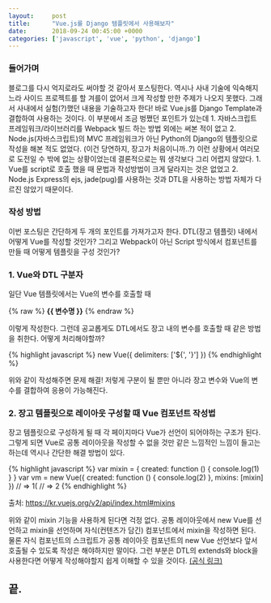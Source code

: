 ```yaml
---
layout:		post
title:		"Vue.js를 Django 템플릿에서 사용해보자"
date:		2018-09-24 00:45:00 +0000
categories:	['javascript', 'vue', 'python', 'django']
---
```



<h3>들어가며</h3>
<p>
	블로그를 다시 억지로라도 써야할 것 같아서 포스팅한다.
	역시나 사내 기술에 익숙해지느라 사이드 프로젝트를 할 겨를이 없어서 크게 작성할 만한 주제가 나오지 못했다.
	그래서 사내에서 실험(?)했던 내용을 기술하고자 한다!
	바로 Vue.js를 Django Template과 결합하여 사용하는 것이다.
	이 부분에서 조금 벙쪘던 포인트가 있는데
	1. 자바스크립트 프레임워크/라이브러리를 Webpack 빌드 하는 방법 외에는 써본 적이 없고
	2. Node.js(자바스크립트)의 MVC 프레임워크가 아닌 Python의 Django의 템플릿으로 작성을 해본 적도 없었다. (이건 당연하지, 장고가 처음이니까..?)
	이런 상황에서 여러모로 도전일 수 밖에 없는 상황이었는데 결론적으로는 뭐 생각보다 그리 어렵지 않았다.
	1. Vue를 script로 호출 했을 때 문법과 작성방법이 크게 달라지는 것은 없었고
	2. Node.js Express의 ejs, jade(pug)를 사용하는 것과 DTL을 사용하는 방법 자체가 다르진 않았기 때문이다.
</p>
<h3>작성 방법</h3>
<p>
	이번 포스팅은 간단하게 두 개의 포인트를 가져가고자 한다. DTL(장고 템플릿) 내에서 어떻게 Vue를 작성할 것인가? 그리고 Webpack이 아닌 Script 방식에서 컴포넌트를 만들 때 어떻게 템플릿을 구성 것인가?
</p>
<h3>1. Vue와 DTL 구분자</h3>
<p>
	일단 Vue 템플릿에서는 Vue의 변수를 호출할 때
</p>
{% raw %}
<b>{{ 변수명 }}</b>
{% endraw %}
<p>
	이렇게 작성한다.
	그런데 공교롭게도 DTL에서도 장고 내의 변수를 호출할 때 같은 방법을 취한다.
	어떻게 처리해야할까?
</p>
{% highlight javascript %}
new Vue({
  delimiters: ['${', '}']
})
{% endhighlight %}
<p>
	위와 같이 작성해주면 문제 해결!
	저렇게 구분이 될 뿐만 아니라 장고 변수와 Vue의 변수를 결합하여 응용이 가능해진다.
</p>
<h3>2. 장고 템플릿으로 레이아웃 구성할 때 Vue 컴포넌트 작성법</h3>
<p>
	장고 템플릿으로 구성하게 될 때 각 페이지마다 Vue가 선언이 되어야하는 구조가 된다.
	그렇게 되면 Vue로 공통 레이아웃을 작성할 수 없을 것만 같은 느낌적인 느낌이 들고는 하는데 역시나 간단한 해결 방법이 있다.
</p>
{% highlight javascript %}
var mixin = {
  created: function () { console.log(1) }
}
var vm = new Vue({
  created: function () { console.log(2) },
  mixins: [mixin]
})
// => 1(
// => 2
{% endhighlight %}
<p>
	출처: <a href='https://kr.vuejs.org/v2/api/index.html#mixins' target='_blank'>https://kr.vuejs.org/v2/api/index.html#mixins</a>
</p>
<p>
	위와 같이 mixin 기능을 사용하게 된다면 걱정 없다.
	공통 레이아웃에서 new Vue를 선언하고 mixin을 선언하며 자식(컨텐츠가 담긴) 컴포넌트에서 mixin을 작성하면 된다.
	물론 자식 컴포넌트의 스크립트가 공통 레이아웃 컴포넌트의 new Vue 선언보다 앞서 호출될 수 있도록 작성은 해야하지만 말이다.
	그런 부분은 DTL의 extends와 block을 사용한다면 어떻게 작성해야할지 쉽게 이해할 수 있을 것이다. <a target='_blank' href='https://docs.djangoproject.com/en/2.1/ref/templates/language/'>(공식 링크)</a>
</p>
<h2>끝.</h2>
